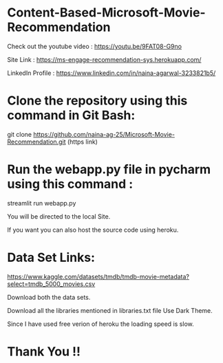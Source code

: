 # Content-Based-Microsoft-Movie-Recommendation
Check out the youtube video : https://youtu.be/9FAT08-G9no

Site Link : https://ms-engage-recommendation-sys.herokuapp.com/

LinkedIn Profile : https://www.linkedin.com/in/naina-agarwal-3233821b5/

# Clone the repository using this command in Git Bash:
git clone https://github.com/naina-ag-25/Microsoft-Movie-Recommendation.git 
(https link)

# Run the webapp.py file in pycharm using this command :
streamlit run webapp.py

You will be directed to the local Site.

If you want you can also host the source code using heroku.

# Data Set Links:
https://www.kaggle.com/datasets/tmdb/tmdb-movie-metadata?select=tmdb_5000_movies.csv

Download both the data sets.


Download all the libraries mentioned in libraries.txt file
Use Dark Theme.

Since I have used free verion of heroku the loading speed is slow.



# Thank You !!
